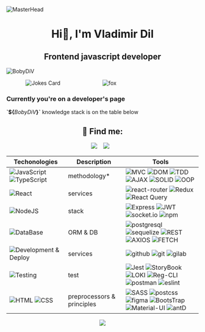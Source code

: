 ![MasterHead](https://thumbs.gfycat.com/ImperturbableAcidicEel-size_restricted.gif)
<h1 align="center">Hi👋, I'm Vladimir Dil</h1>
<h2 align="center">Frontend javascript developer</h2>

<p align="left"> <img src="https://komarev.com/ghpvc/?username=BobyDiV&label=Profile%20views&color=0e75b6&style=flat" alt="BobyDiV" /> </p>

<div style="width: 100%; display: flex; justify-content: center">   
    <div style="width: 40%">
        <img src="https://readme-jokes.vercel.app/api" alt="Jokes Card" />
    </div>
    <div style="width: 40%">
        <img src="https://raw.githubusercontent.com/innng/innng/master/assets/kyubey.gif" alt="fox">
    </div>
</div>



<h3 style="color: 'red'" >Currently you're on a developer's page</h3>
<p><b>`${</b><i>BobyDiV</i><b>}`</b> knowledge stack is on the table below </p>

<h2 align="center">💬 Find me:</h2>
<p align="center" align='right'>
  <a target="_blank"href="mailto:vladimir.dill@mail.ru.com"><img src="https://img.shields.io/badge/Mail-20232A?style=for-the-badge&logo=mail.ru" /></a>&nbsp;&nbsp;&nbsp;
  <a target="_blank"href="https://t.me/BobyDiV"><img src="https://img.shields.io/badge/Telegram-20232A?style=for-the-badge&logo=telegram" /></a>&nbsp;&nbsp;&nbsp;
</p>

| Techonologies                                                                                                                                                                                       | Description                | Tools                                                                                                                                                                                                                                                                                                                                                                                                                                                                                                                                                                                                                                                                                                                                                    |
| --------------------------------------------------------------------------------------------------------------------------------------------------------------------------------------------------- | -------------------------- | -------------------------------------------------------------------------------------------------------------------------------------------------------------------------------------------------------------------------------------------------------------------------------------------------------------------------------------------------------------------------------------------------------------------------------------------------------------------------------------------------------------------------------------------------------------------------------------------------------------------------------------------------------------------------------------------------------------------------------------------------------- |
| ![JavaScript](https://img.shields.io/badge/JavaScript-20232A?style=for-the-badge&logo=javascript) ![TypeScript](https://img.shields.io/badge/TypeScript-20232A?style=for-the-badge&logo=typescript) | methodology\*              | ![MVC](https://img.shields.io/badge/mvc-20232A?style=for-the-badge) ![DOM](https://img.shields.io/badge/dom-20232A?style=for-the-badge) ![TDD](https://img.shields.io/badge/tdd-20232A?style=for-the-badge) ![AJAX](https://img.shields.io/badge/ajax-20232A?style=for-the-badge) ![SOLID](https://img.shields.io/badge/solid-20232A?style=for-the-badge) ![OOP](https://img.shields.io/badge/oop-20232A?style=for-the-badge)                                                                                                                                                                                                                                                                                                                            |
| ![React](https://img.shields.io/badge/React-20232A?style=for-the-badge&logo=react)                                                                                                                  | services                   | ![react-router](https://img.shields.io/badge/React_Router-20232A?style=for-the-badge&logo=react-router) ![Redux](https://img.shields.io/badge/Redux-20232A?style=for-the-badge&logo=redux&logoColor=7749BD) ![React Query](https://img.shields.io/badge/ReactQuery-20232A?style=for-the-badge&logo=reactquery)                                                                                                                                                                                                                                                                                                                                                                                                                                           |
| ![NodeJS](https://img.shields.io/badge/node.js-20232A?style=for-the-badge&logo=node.js)                                                                                                             | stack                      | ![Express](https://img.shields.io/badge/express.js-20232A?style=for-the-badge&logo=express) ![JWT](https://img.shields.io/badge/JWT-20232A?style=for-the-badge&logo=jsonwebtokens) ![socket.io](https://img.shields.io/badge/socket.io-20232A?style=for-the-badge&logo=socket.io) ![npm](https://img.shields.io/badge/npm-20232A?style=for-the-badge&logo=npm)                                                                                                                                                                                                                                                                                                                                                                                           |
| ![DataBase](https://img.shields.io/badge/database-20232A?style=for-the-badge&logo=node.js)                                                                                                           | ORM & DB                    | ![postgresql](https://img.shields.io/badge/postgresql-20232A?style=for-the-badge&logo=postgresql) ![sequelize](https://img.shields.io/badge/Sequelize-20232A?style=for-the-badge&logo=Sequelize) ![REST](https://img.shields.io/badge/REST-20232A?style=for-the-badge&logo=REST) ![AXIOS](https://img.shields.io/badge/Axios-20232A?style=for-the-badge&logo=axios) ![FETCH](https://img.shields.io/badge/Fetch-20232A?style=for-the-badge&logo=fetch)                                                                                                                                                                                                                                                                                                                                          |
| ![Development & Deploy](https://img.shields.io/badge/Development&Deploy-20232A?style=for-the-badge&logo=github&logoColor=#12A92E)                                                                    | services                    | ![github](https://img.shields.io/badge/github-20232A?style=for-the-badge&logo=github) ![git](https://img.shields.io/badge/git-20232A?style=for-the-badge&logo=git) ![gilab](https://img.shields.io/badge/gitlab-20232A?style=for-the-badge&logo=gitlab) |
| ![Testing](https://img.shields.io/badge/Testing-20232A?style=for-the-badge&logo=jest&logoColor=yellow)                                                                                               | test                        | ![Jest](https://img.shields.io/badge/-jest-20232A?style=for-the-badge&logo=jest&logoColor=brown) ![StoryBook](https://img.shields.io/badge/StoryBook-20232A?style=for-the-badge&logo=storybook&logoColor=#CA25BF) ![LOKI](https://img.shields.io/badge/Loki-20232A?style=for-the-badge&logo=loki) ![Reg-CLI](https://img.shields.io/badge/RegCLI-20232A?style=for-the-badge&logo=reg.cli) ![postman](https://img.shields.io/badge/postman-20232A?style=for-the-badge&logo=postman) ![eslint](https://img.shields.io/badge/eslint-20232A?style=for-the-badge&logo=eslint&logoColor=7C7CEA)                                                                                                                                                                                                     |
| ![HTML](https://img.shields.io/badge/HTML5-20232A?style=for-the-badge&logo=html5) ![CSS](https://img.shields.io/badge/CSS3-20232A?style=for-the-badge&logo=css3&logoColor=369AD6)                   | preprocessors & principles | ![SASS](https://img.shields.io/badge/Sass-20232A?style=for-the-badge&logo=sass) ![postcss](https://img.shields.io/badge/postcss-20232A?style=for-the-badge&logo=postcss&logoColor=DD3A0A) ![figma](https://img.shields.io/badge/figma-20232A?style=for-the-badge&logo=figma) ![BootsTrap](https://img.shields.io/badge/Bootstrap-20232A?style=for-the-badge&logo=bootstrap) ![Material-UI](https://img.shields.io/badge/MUI-20232A?style=for-the-badge&logo=mui) ![antD](https://img.shields.io/badge/antD-20232A?style=for-the-badge&logo=antdesign)                                                                                                                                                                                                                                                                                                                                                                            |
<div align="center">

![](https://visitor-badge.glitch.me/badge?page_id=BobyDiV)

</div>
